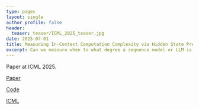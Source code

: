 ```yaml
---
type: pages
layout: single
author_profile: false
header:
  teaser: teaser/ICML_2025_teaser.jpg
date: 2025-07-01
title: Measuring In-Context Computation Complexity via Hidden State Prediction
excerpt: Can we measure when to what degree a sequence model or LLM is doing something *interesting*? We propose hidden state unpredictability as a measure, and show that it correlates with task interestingness, task complexity and reasoning accuracy.
---
```


Paper at ICML 2025.

[Paper](https://arxiv.org/abs/2503.13431)

[Code](https://github.com/vincentherrmann/predicting-hidden-states)

[ICML](https://icml.cc/virtual/2025/poster/44985)